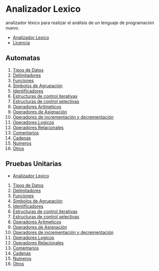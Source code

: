 # Analizador Lexico
analizador léxico para realizar el análisis de un lenguaje de programación nuevo.

- <a href="./src/Model/LexicalAnalyzer.java">Analizador Lexico</a>
- <a href="./LICENSE">Licencia</a>

<h2>Automatas</h2>

<ol>
  <li><a href="./src/Controller/Automatas/A_DataTypes.java">Tipos de Datos</a></li>
  <li><a href="./src/Controller/Automatas/A_Delimiters.java">Delimitadores</a></li>
  <li><a href="./src/Controller/Automatas/A_Functions.java">Funciones</a></li>
  <li><a href="./src/Controller/Automatas/A_GroupingSymbols.java">Simbolos de Agrupación</a></li>
  <li><a href="./src/Controller/Automatas/A_Identifiers.java">Identificadores</a></li>
  <li><a href="./src/Controller/Automatas/A_IterativeControlStructure.java">Estructuras de control iterativas</a></li>
  <li><a href="./src/Controller/Automatas/A_SelectiveControlStructure.java">Estructuras de control selectivas</a></li>
  <li><a href="./src/Controller/Automatas/A_ArithmeticOperators.java">Operadores Aritmeticos</a></li>
  <li><a href="./src/Controller/Automatas/A_AssignmentOperators.java">Operadores de Asignación</a></li>
  <li><a href="./src/Controller/Automatas/A_IncrementalDecrementalOperators.java">Operadores de incrementación y decrementación</a></li>
  <li><a href="./src/Controller/Automatas/A_LogicalOperators.java">Operadores Logicos</a></li>
  <li><a href="./src/Controller/Automatas/A_RelationalOperators.java">Operadores Relacionales</a></li>
  <li><a href="./src/Controller/Automatas/A_Comments.java">Comentarios</a></li>
  <li><a href="./src/Controller/Automatas/A_String.java">Cadenas</a></li>
  <li><a href="./src/Controller/Automatas/A_Numbers.java">Numeros</a></li>
  <li><a href="./src/Controller/Automatas/A_Others.java">Otros</a></li>
</ol>

<h2>Pruebas Unitarias</h2>


- <a href="./test/Model/LexicalAnalyzerTest.java">Analizador Lexico</a></li>

<ol>
  <li><a href="./test/Controller/Automatas/A_DataTypesTest.java">Tipos de Datos</a></li>
  <li><a href="./test/Controller/Automatas/A_DelimitersTest.java">Delimitadores</a></li>
  <li><a href="./test/Controller/Automatas/A_FunctionsTest.java">Funciones</a></li>
  <li><a href="./test/Controller/Automatas/A_GroupingSymbolsTest.java">Simbolos de Agrupación</a></li>
  <li><a href="./test/Controller/Automatas/A_IdentifiersTest.java">Identificadores</a></li>
  <li><a href="./test/Controller/Automatas/A_IterativeControlStructureTest.java">Estructuras de control iterativas</a></li>
  <li><a href="./test/Controller/Automatas/A_SelectiveControlStructureTest.java">Estructuras de control selectivas</a></li>
  <li><a href="./test/Controller/Automatas/A_ArithmeticOperatorsTest.java">Operadores Aritmeticos</a></li>
  <li><a href="./test/Controller/Automatas/A_AssignmentOperatorsTest.java">Operadores de Asignación</a></li>
  <li><a href="./test/Controller/Automatas/A_IncrementalDecrementalOperatorsTest.java">Operadores de incrementación y decrementación</a></li>
  <li><a href="./test/Controller/Automatas/A_LogicalOperatorsTest.java">Operadores Logicos</a></li>
  <li><a href="./test/Controller/Automatas/A_RelationalOperatorsTest.java">Operadores Relacionales</a></li>
  <li><a href="./test/Controller/Automatas/A_CommentsTest.java">Comentarios</a></li>
  <li><a href="./test/Controller/Automatas/A_StringTest.java">Cadenas</a></li>
  <li><a href="./test/Controller/Automatas/A_NumbersTest.java">Numeros</a></li>
  <li><a href="./test/Controller/Automatas/A_OthersTest.java">Otros</a></li>
</ol>
